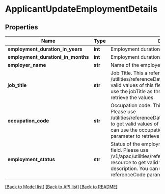 # ApplicantUpdateEmploymentDetails

## Properties
Name | Type | Description | Notes
------------ | ------------- | ------------- | -------------
**employment_duration_in_years** | **int** | Employment duration in years | [optional] 
**employment_durationi_in_months** | **int** | Employment duration in months | [optional] 
**employer_name** | **str** | Name of the employer. | [optional] 
**job_title** | **str** | Job Title. This a reference data field. Please use /utilities/referenceData/{jobTitle} resource to get valid values of this field with descriptions. You can use the jobTitle as the referenceCode parameter to retrieve the values. | [optional] 
**occupation_code** | **str** | Occupation code. This is a reference data field. Please use /utilities/referenceData/{occupationCode} resource to get valid values of this field with descriptions. You can use the occupationCode as the referenceCode parameter to retrieve the values. | [optional] 
**employment_status** | **str** | Status of the employment.This is a reference data field. Please use /v1/apac/utilities/referenceData/{employmentStatus} resource to get valid value of this field with description. You can use the field name as the referenceCode parameter to retrieve the values. | [optional] 

[[Back to Model list]](../README.md#documentation-for-models) [[Back to API list]](../README.md#documentation-for-api-endpoints) [[Back to README]](../README.md)

